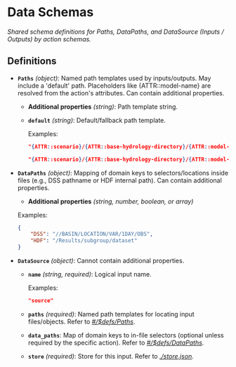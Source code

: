# Data Schemas

*Shared schema definitions for Paths, DataPaths, and DataSource (Inputs / Outputs) by action schemas.*

## Definitions

- <a id="%24defs/Paths"></a>**`Paths`** *(object)*: Named path templates used by inputs/outputs. May include a 'default' path. Placeholders like {ATTR::model-name} are resolved from the action's attributes. Can contain additional properties.
  - <a id="%24defs/Paths/additionalProperties"></a>**Additional properties** *(string)*: Path template string.
  - <a id="%24defs/Paths/properties/default"></a>**`default`** *(string)*: Default/fallback path template.

    Examples:
    ```json
    "{ATTR::scenario}/{ATTR::base-hydrology-directory}/{ATTR::model-name}/{ATTR::control-name}.control"
    ```

    ```json
    "{ATTR::scenario}/{ATTR::base-hydrology-directory}/{ATTR::model-name}/{ATTR::model-name}.dss"
    ```

- <a id="%24defs/DataPaths"></a>**`DataPaths`** *(object)*: Mapping of domain keys to selectors/locations inside files (e.g., DSS pathname or HDF internal path). Can contain additional properties.
  - <a id="%24defs/DataPaths/additionalProperties"></a>**Additional properties** *(string, number, boolean, or array)*

  Examples:
  ```json
  {
      "DSS": "//BASIN/LOCATION/VAR/1DAY/OBS",
      "HDF": "/Results/subgroup/dataset"
  }
  ```

- <a id="%24defs/DataSource"></a>**`DataSource`** *(object)*: Cannot contain additional properties.
  - <a id="%24defs/DataSource/properties/name"></a>**`name`** *(string, required)*: Logical input name.

    Examples:
    ```json
    "source"
    ```

  - <a id="%24defs/DataSource/properties/paths"></a>**`paths`** *(required)*: Named path templates for locating input files/objects. Refer to *[#/$defs/Paths](#%24defs/Paths)*.
  - <a id="%24defs/DataSource/properties/data_paths"></a>**`data_paths`**: Map of domain keys to in-file selectors (optional unless required by the specific action). Refer to *[#/$defs/DataPaths](#%24defs/DataPaths)*.
  - <a id="%24defs/DataSource/properties/store"></a>**`store`** *(required)*: Store for this input. Refer to *[./store.json](./store.md#)*.
